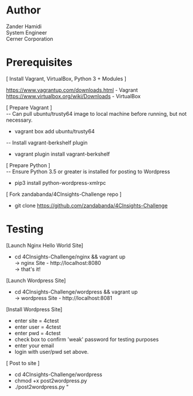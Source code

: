 # Author
Zander Hamidi  
System Engineer  
Cerner Corporation


# Prerequisites

[ Install Vagrant, VirtualBox, Python 3 + Modules ]

https://www.vagrantup.com/downloads.html - Vagrant  
https://www.virtualbox.org/wiki/Downloads - VirtualBox

[ Prepare Vagrant ]  
-- Can pull ubuntu/trusty64 image to local machine before running, but not necessary.  
* vagrant box add ubuntu/trusty64

-- Install vagrant-berkshelf plugin  
* vagrant plugin install vagrant-berkshelf

[ Prepare Python ]  
-- Ensure Python 3.5 or greater is installed for posting to Wordpress
* pip3 install python-wordpress-xmlrpc


[ Fork zandabanda/4CInsights-Challenge repo ]
* git clone https://github.com/zandabanda/4CInsights-Challenge


# Testing

[Launch Nginx Hello World Site]    
* cd 4CInsights-Challenge/nginx && vagrant up  
-> nginx Site - http://localhost:8080  
-> that's it!

[Launch Wordpress Site]  
* cd 4CInsights-Challenge/wordpress && vagrant up  
-> wordpress Site - http://localhost:8081

[Install Wordpress Site]  
- enter site = 4ctest   
- enter user = 4ctest  
- enter pwd = 4ctest  
- check box to confirm 'weak' password for testing purposes  
- enter your email  
- login with user/pwd set above.  

[ Post to site ]
* cd 4CInsights-Challenge/wordpress  
* chmod +x post2wordpress.py
* ./post2wordpress.py <plain text file containing post> "<title of post>"

-> check Site for post, http://localhost:8081

 
